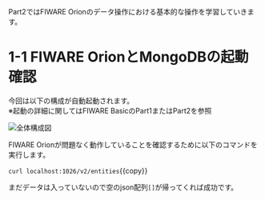 Part2ではFIWARE Orionのデータ操作における基本的な操作を学習していきます。


# 1-1 FIWARE OrionとMongoDBの起動確認

今回は以下の構成が自動起動されます。  
※起動の詳細に関してはFIWARE BasicのPart1またはPart2を参照

![全体構成図](https://github.com/c-3lab/katacoda-scenarios/raw/main/assets/part1/1-1.png)

FIWARE Orionが問題なく動作していることを確認するために以下のコマンドを実行します。

`curl localhost:1026/v2/entities`{{copy}}

まだデータは入っていないので空のjson配列`[]`が帰ってくれば成功です。
